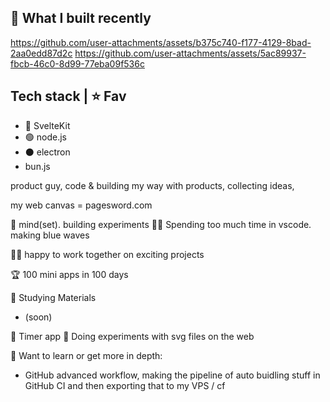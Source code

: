 ## 🎥 What I built recently

https://github.com/user-attachments/assets/b375c740-f177-4129-8bad-2aa0edd87d2c
https://github.com/user-attachments/assets/5ac89937-fbcb-46c0-8d99-77eba09f536c

## Tech stack | ⭐ Fav

- 🧡 SvelteKit
- 🟢 node.js
- ⚫ electron
- bun.js

product guy, code & building my way with products, collecting ideas, 

my web canvas = pagesword.com

🧠 mind(set). building experiments 👨‍💻 Spending too much time in vscode. making blue waves






👨‍💻 happy to work together on exciting projects



🏆 100 mini apps in 100 days



📘 Studying Materials
- (soon)





🔹 Timer app
🔹 Doing experiments with svg files on the web




📘 Want to learn or get more in depth:
- GitHub advanced workflow, making the pipeline of auto buidling stuff in GitHub CI and then exporting that to my VPS / cf
